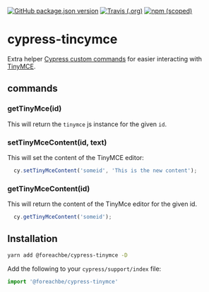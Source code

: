 [![GitHub package.json version](https://img.shields.io/github/package-json/v/foreachOS/cypress-tinymce.svg)](https://github.com/foreachOS/cypress-tinymce)
[![Travis (.org)](https://img.shields.io/travis/ForeachOS/cypress-tinymce.svg)](https://travis-ci.org/ForeachOS/cypress-tinymce)
[![npm (scoped)](https://img.shields.io/npm/v/@foreachbe/cypress-tinymce.svg)](https://www.npmjs.com/package/@foreachbe/cypress-tinymce)

# cypress-tincymce

Extra helper [Cypress custom commands](https://docs.cypress.io/api/cypress-api/custom-commands.html#Syntax) for
easier interacting with [TinyMCE](https://www.tiny.cloud/).

## commands

### getTinyMce(id)

This will return the `tinymce` js instance for the given `id`.

### setTinyMceContent(id, text)

This will set the content of the TinyMCE editor:

```javascript
  cy.setTinyMceContent('someid', 'This is the new content');
```

### getTinyMceContent(id)

This will return the content of the TinyMce editor for the given id.

```javascript
  cy.getTinyMceContent('someid');
```

## Installation

```bash
yarn add @foreachbe/cypress-tinymce -D
```

Add the following to your `cypress/support/index` file:

```javascript
import '@foreachbe/cypress-tinymce'
```

